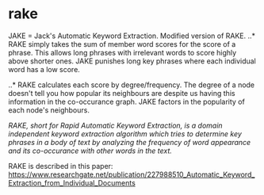 # rake

JAKE = Jack's Automatic Keyword Extraction. Modified version of RAKE.
..* RAKE simply takes the sum of member word scores for the score of a phrase. This allows long phrases with irrelevant words to score highly above shorter ones. JAKE punishes long key phrases where each individual word has a low score.

..* RAKE calculates each score by degree/frequency. The degree of a node doesn't tell you how popular its neighbours are despite
us having this information in the co-occurance graph. JAKE factors in the popularity of each node's neighbours.

_RAKE, short for Rapid Automatic Keyword Extraction, is a domain independent keyword extraction algorithm 
which tries to determine key phrases in a body of text by analyzing the frequency of word appearance and its co-occurance
with other words in the text._

RAKE is described in this paper: https://www.researchgate.net/publication/227988510_Automatic_Keyword_Extraction_from_Individual_Documents
